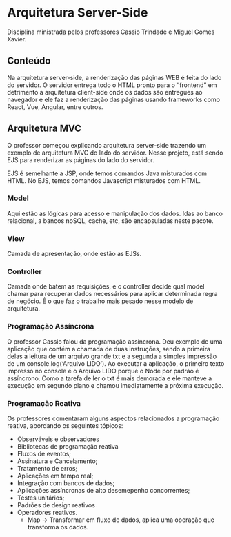 # Arquitetura Server-Side

Disciplina ministrada pelos professores Cassio Trindade e Miguel Gomes Xavier.

## Conteúdo

Na arquitetura server-side, a renderização das páginas WEB é feita do lado do servidor. O servidor entrega todo o HTML pronto para o “frontend” em detrimento a arquitetura client-side onde os dados são entregues ao navegador e ele faz a renderização das páginas usando frameworks como React, Vue, Angular, entre outros.

## Arquitetura MVC
O professor começou explicando arquitetura server-side trazendo um exemplo de arquitetura MVC do lado do servidor. Nesse projeto, está sendo EJS para renderizar as páginas do lado do servidor.

EJS é semelhante a JSP, onde temos comandos Java misturados com HTML. No EJS, temos comandos Javascript misturados com HTML.

### Model
Aqui estão as lógicas para acesso e manipulação dos dados. Idas ao banco relacional, a bancos noSQL, cache, etc, são encapsuladas neste pacote.

### View
Camada de apresentação, onde estão as EJSs.

### Controller
Camada onde batem as requisições, e o controller decide qual model chamar para recuperar dados necessários para aplicar determinada regra de negócio. É o que faz o trabalho mais pesado nesse modelo de arquitetura.

### Programação Assíncrona
O professor Cassio falou da programação assíncrona. Deu exemplo de uma aplicação que contém a chamada de duas instruções, sendo a primeira delas a leitura de um arquivo grande txt e a segunda a simples impressão de um console.log(‘Arquivo LIDO’). Ao executar a aplicação, o primeiro texto impresso no console é o Arquivo LIDO porque o Node por padrão é assíncrono. Como a tarefa de ler o txt é mais demorada e ele manteve a execução em segundo plano e chamou imediatamente a próxima execução.

### Programação Reativa
Os professores comentaram alguns aspectos relacionados a programação reativa, abordando os seguintes tópicos:

- Observáveis e observadores
- Bibliotecas de programação reativa
- Fluxos de eventos;
- Assinatura e Cancelamento;
- Tratamento de erros;
- Aplicações em tempo real;
- Integração com bancos de dados;
- Aplicações assíncronas de alto desemepenho concorrentes;
- Testes unitários;
- Padrões de design reativos
- Operadores reativos.
  - Map -> Transformar em fluxo de dados, aplica uma operação que transforma os dados.
